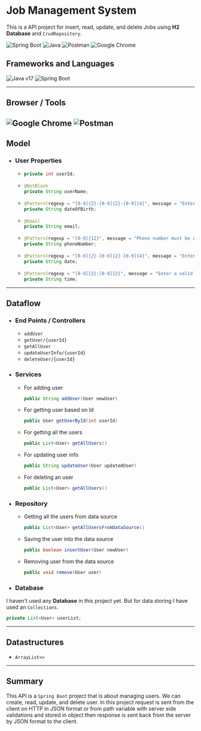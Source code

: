 # Job Management System
This is a API project for insert, read, update, and delete Jobs using **H2 Database** and `CrudRepository`.

![Spring Boot](https://img.shields.io/badge/Spring_Boot-F2F4F9?style=for-the-badge&logo=spring-boot "Spring Boot") ![Java](https://img.shields.io/badge/java-%23ED8B00.svg?style=for-the-badge&logo=openjdk&logoColor=white "Java") ![Postman](https://img.shields.io/badge/Postman-FF6C37?style=for-the-badge&logo=postman&logoColor=white "Postman") ![Google Chrome](https://img.shields.io/badge/Google%20Chrome-4285F4?style=for-the-badge&logo=GoogleChrome&logoColor=white "Google Chrome")

## Frameworks and Languages
![Java v17](https://img.shields.io/badge/Java-v17-green "Java 17") ![Spring Boot](https://img.shields.io/badge/Spring%20Boot-v3.0.5-brightgreen "Spring Boot v3.0.5")

---
## Browser / Tools
![Google Chrome](https://img.shields.io/badge/Google%20Chrome-v112.0.5615.138-yellow "Google Chrome") ![Postman](https://img.shields.io/badge/Postman-v10.13.0-orange "Postman")
---

## Model
- ### User Properties
    - ```java
      private int userId;
      ```
    - ```java
      @NotBlank
      private String userName;
      ```
    - ```java
      @Pattern(regexp = "[0-9]{2}-[0-9]{2}-[0-9]{4}", message = "Enter a valid date (DD-MM-YYYY)")
      private String dateOfBirth;
      ```
    - ```java
      @Email
      private String email;
      ```
    - ```java
      @Pattern(regexp = "[0-9]{12}", message = "Phone number must be contains 12 digits!")
      private String phoneNumber;
      ```
    - ```java
      @Pattern(regexp = "[0-9]{2}-[0-9]{2}-[0-9]{4}", message = "Enter a valid date (DD-MM-YYYY)")
      private String date;
      ```
    - ```java
      @Pattern(regexp = "[0-9]{2}:[0-9]{2}", message = "Enter a valid time (HH:MM)")
      private String time;
      ```
---
## Dataflow
- ### End Points / Controllers
    - `addUser` 
    - `getUser/{userId}`
    - `getAllUser`
    - `updateUserInfo/{userId}`
    - `deleteUser/{userId}`
- ### Services
    - For adding user
        ```java
        public String addUser(User newUser)
        ```
    - For getting user based on Id
        ```java
        public User getUserById(int userId)
        ```
    - For getting all the users
        ```java
        public List<User> getAllUsers() 
        ```
    - For updating user info
        ```java
        public String updateUser(User updatedUser) 
        ```
    - For deleting an user
        ```java
        public List<User> getAllUsers() 
        ```
- ### Repository
    - Getting all the users from data source
        ```java
        public List<User> getAllUsersFromDataSource()
        ```
    - Saving the user into the data source
        ```java
        public boolean insertUser(User newUser)
        ```
    - Removing user from the data source
        ```java
        public void remove(User user)
        ```
- ### Database
I haven't used any **Database** in this project yet. But for data storing I have used an `Collections`.

```java
private List<User> userList;
```
---
## Datastructures
- `ArrayList<>`
---
## Summary
This API is a `Spring Boot` project that is about managing users. We can create, read, update, and delete user. In this project request is sent from the client on HTTP in JSON format or from path variable with server side validations and stored in object then response is sent back from the server by JSON format to the client.
